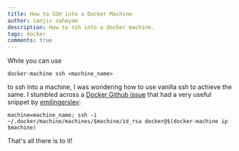 ```yaml
---
title: How to SSH into a Docker Machine
author: sanjiv sahayam
description: How to ssh into a docker machine.
tags: docker
comments: true
---
```


While you can use

```{.terminal .scrollx}
docker-machine ssh <machine_name>
```

to ssh into a machine, I was wondering how to use vanilla ssh to achieve the same. I stumbled across a [Docker Github issue](https://github.com/docker/machine/issues/1758) that had a very useful snippet by [emilingerslev](https://github.com/emilingerslev):

```{.terminal .scrollx}
machine=machine_name; ssh -i ~/.docker/machine/machines/$machine/id_rsa docker@$(docker-machine ip $machine)
```

That's all there is to it!
